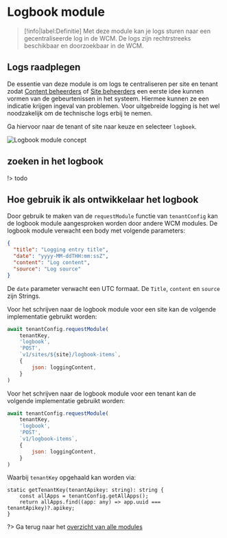 # Logbook module

> [!info|label:Definitie]
> Met deze module kan je logs sturen naar een gecentraliseerde log in de WCM. De logs zijn rechtrstreeks beschikbaar en doorzoekbaar in de WCM.

## Logs raadplegen
De essentie van deze module is om logs te centraliseren per site en tenant zodat [Content beheerders](/redactie/content/toegang-content-beheerder) of [Site beheerders](/redactie/content/toegang-site-beheerder) een eerste idee kunnen vormen van de gebeurtenissen in het systeem. Hiermee kunnen ze een indicatie krijgen ingeval van problemen. Voor uitgebreide logging is het wel noodzakelijk om de technische logs erbij te nemen. 

Ga hiervoor naar de tenant of site naar keuze en selecteer `logboek`.

![Logbook module concept](.//modules/assets/logbook-module-1.png 'Menu van de logbook module.')

## zoeken in het logbook
!> todo

## Hoe gebruik ik als ontwikkelaar het logbook 

Door gebruik te maken van de `requestModule` functie van `tenantConfig` kan de logbook module aangesproken worden door andere WCM modules. De logbook module verwacht een body met volgende parameters: 

```json
{
  "title": "Logging entry title",
  "date": "yyyy-MM-ddTHH:mm:ssZ",
  "content": "Log content",
  "source": "Log source"
}
```

De `date` parameter verwacht een UTC formaat. De `Title`, `content` en `source` zijn Strings. 

Voor het schrijven naar de logbook module voor een site kan de volgende implementatie gebruikt worden:

```javascript
await tenantConfig.requestModule(
    tenantKey,
    'logbook',
    'POST',
    `v1/sites/${site}/logbook-items`,
    {
        json: loggingContent,
    }
)
```

Voor het schrijven naar de logbook module voor een tenant kan de volgende implementatie gebruikt worden:

```javascript
await tenantConfig.requestModule(
    tenantKey,
    'logbook',
    'POST',
    `v1/logbook-items`,
    {
        json: loggingContent,
    }
)
```

Waarbij `tenantKey` opgehaald kan worden via: 

```
static getTenantKey(tenantApikey: string): string {
    const allApps = tenantConfig.getAllApps();
    return allApps.find((app: any) => app.uuid === tenantApikey)?.apikey;
}
```

?> Ga terug naar het [overzicht van alle modules](/modules/content/wcm-modules)
